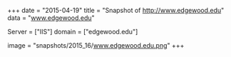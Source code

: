 
+++
date = "2015-04-19"
title = "Snapshot of http://www.edgewood.edu"
data = "www.edgewood.edu"

Server = ["IIS"]
domain = ["edgewood.edu"]

  image = "snapshots/2015_16/www.edgewood.edu.png"
+++
#
